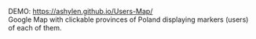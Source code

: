 DEMO: https://ashylen.github.io/Users-Map/
<br/>
Google Map with clickable provinces of Poland displaying markers (users) of each of them.
